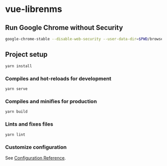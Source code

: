 # vue-librenms

## Run Google Chrome without Security
```bash
google-chrome-stable --disable-web-security --user-data-dir=$PWD/browser &> /dev/null &
```

## Project setup
```
yarn install
```

### Compiles and hot-reloads for development
```
yarn serve
```

### Compiles and minifies for production
```
yarn build
```

### Lints and fixes files
```
yarn lint
```

### Customize configuration
See [Configuration Reference](https://cli.vuejs.org/config/).
